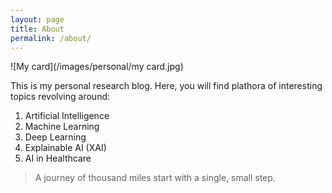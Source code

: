 ```yaml
---
layout: page
title: About
permalink: /about/
---
```

<!--# Hi, I am Kountay Dwivedi.-->

![My card](/images/personal/my card.jpg)

This is my personal research blog. Here, you will find plathora of interesting topics revolving around:
1. Artificial Intelligence
2. Machine Learning
3. Deep Learning
4. Explainable AI (XAI)
5. AI in Healthcare

> A journey of thousand miles start with a single, small step.

<!-- ```python
print("Enjoy !!")
``` -->
